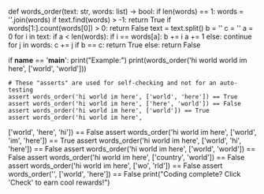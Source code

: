 def words_order(text: str, words: list) -> bool:
    if len(words) == 1:
        words = ''.join(words)
        if text.find(words) > -1:
            return True
    if words[1:].count(words[0]) > 0:
        return False
    text = text.split()
    b = ''
    c = ''
    a = 0
    for i in text:
        if a < len(words):
            if i == words[a]:
                b += i
                a += 1
        else:
            continue
    for j in words:
        c += j
    if b == c:
        return True
    else:
        return False


if __name__ == '__main__':
    print("Example:")
    print(words_order('hi world world im here', ['world', 'world']))

    # These "asserts" are used for self-checking and not for an auto-testing
    assert words_order('hi world im here', ['world', 'here']) == True
    assert words_order('hi world im here', ['here', 'world']) == False
    assert words_order('hi world im here', ['world']) == True
    assert words_order('hi world im here',
 ['world', 'here', 'hi']) == False
    assert words_order('hi world im here',
 ['world', 'im', 'here']) == True
    assert words_order('hi world im here',
 ['world', 'hi', 'here']) == False
    assert words_order('hi world im here', ['world', 'world']) == False
    assert words_order('hi world im here',
 ['country', 'world']) == False
    assert words_order('hi world im here', ['wo', 'rld']) == False
    assert words_order('', ['world', 'here']) == False
    print("Coding complete? Click 'Check' to earn cool rewards!")
